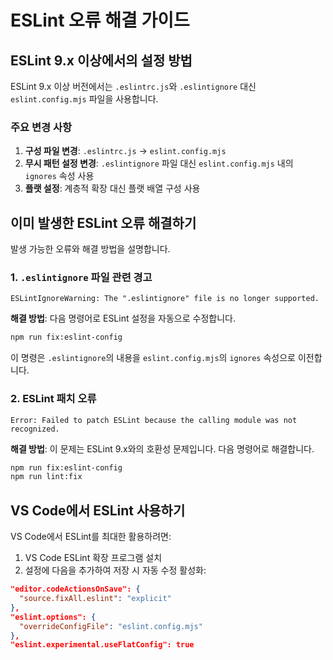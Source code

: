# ESLint 오류 해결 가이드

## ESLint 9.x 이상에서의 설정 방법

ESLint 9.x 이상 버전에서는 `.eslintrc.js`와 `.eslintignore` 대신 `eslint.config.mjs` 파일을 사용합니다.

### 주요 변경 사항

1. **구성 파일 변경**: `.eslintrc.js` → `eslint.config.mjs`
2. **무시 패턴 설정 변경**: `.eslintignore` 파일 대신 `eslint.config.mjs` 내의 `ignores` 속성 사용
3. **플랫 설정**: 계층적 확장 대신 플랫 배열 구성 사용

## 이미 발생한 ESLint 오류 해결하기

발생 가능한 오류와 해결 방법을 설명합니다.

### 1. `.eslintignore` 파일 관련 경고

```
ESLintIgnoreWarning: The ".eslintignore" file is no longer supported. 
```

**해결 방법**: 다음 명령어로 ESLint 설정을 자동으로 수정합니다.

```bash
npm run fix:eslint-config
```

이 명령은 `.eslintignore`의 내용을 `eslint.config.mjs`의 `ignores` 속성으로 이전합니다.

### 2. ESLint 패치 오류

```
Error: Failed to patch ESLint because the calling module was not recognized.
```

**해결 방법**: 이 문제는 ESLint 9.x와의 호환성 문제입니다. 다음 명령어로 해결합니다.

```bash
npm run fix:eslint-config
npm run lint:fix
```

## VS Code에서 ESLint 사용하기

VS Code에서 ESLint를 최대한 활용하려면:

1. VS Code ESLint 확장 프로그램 설치
2. 설정에 다음을 추가하여 저장 시 자동 수정 활성화:

```json
"editor.codeActionsOnSave": {
  "source.fixAll.eslint": "explicit"
},
"eslint.options": {
  "overrideConfigFile": "eslint.config.mjs"
},
"eslint.experimental.useFlatConfig": true
```
